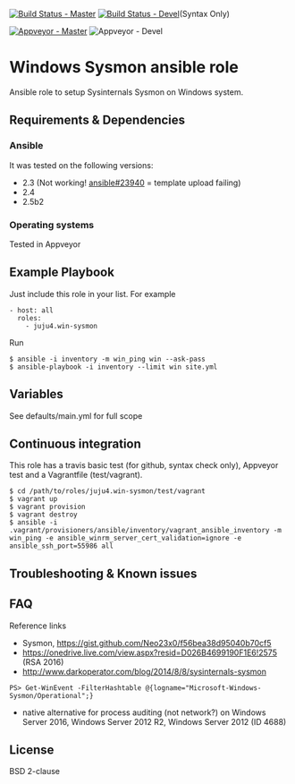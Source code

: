 [![Build Status - Master](https://travis-ci.org/juju4/ansible-win-sysmon.svg?branch=master)](https://travis-ci.org/juju4/ansible-win-sysmon)
[![Build Status - Devel](https://travis-ci.org/juju4/ansible-win-sysmon.svg?branch=devel)](https://travis-ci.org/juju4/ansible-win-sysmon/branches)(Syntax Only)

[![Appveyor - Master](https://ci.appveyor.com/api/projects/status/t0mqe5h33m0d0fbl?svg=true)](https://ci.appveyor.com/project/juju4/ansible-win-sysmon)
![Appveyor - Devel](https://ci.appveyor.com/api/projects/status/t0mqe5h33m0d0fbl/branch/devel?svg=true)

# Windows Sysmon ansible role

Ansible role to setup Sysinternals Sysmon on Windows system.

## Requirements & Dependencies

### Ansible
It was tested on the following versions:
 * 2.3 (Not working! [ansible#23940](https://github.com/ansible/ansible/issues/23940) = template upload failing)
 * 2.4
 * 2.5b2

### Operating systems

Tested in Appveyor

## Example Playbook

Just include this role in your list.
For example

```
- host: all
  roles:
    - juju4.win-sysmon
```

Run
```
$ ansible -i inventory -m win_ping win --ask-pass
$ ansible-playbook -i inventory --limit win site.yml
```

## Variables

See defaults/main.yml for full scope

## Continuous integration

This role has a travis basic test (for github, syntax check only), Appveyor test and a Vagrantfile (test/vagrant).

```
$ cd /path/to/roles/juju4.win-sysmon/test/vagrant
$ vagrant up
$ vagrant provision
$ vagrant destroy
$ ansible -i .vagrant/provisioners/ansible/inventory/vagrant_ansible_inventory -m win_ping -e ansible_winrm_server_cert_validation=ignore -e ansible_ssh_port=55986 all
```

## Troubleshooting & Known issues

## FAQ

Reference links
* Sysmon, https://gist.github.com/Neo23x0/f56bea38d95040b70cf5
*  https://onedrive.live.com/view.aspx?resid=D026B4699190F1E6!2575 (RSA 2016)
* http://www.darkoperator.com/blog/2014/8/8/sysinternals-sysmon
```
PS> Get-WinEvent -FilterHashtable @{logname="Microsoft-Windows-Sysmon/Operational";}
```
* native alternative for process auditing (not network?) on Windows Server 2016, Windows Server 2012 R2, Windows Server 2012 (ID 4688)

## License

BSD 2-clause
